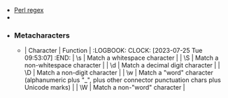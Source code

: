 - [Perl regex](https://perldoc.perl.org/perlre)
-
- ### Metacharacters
	- | Character       | Function                	|
	  :LOGBOOK:
	  CLOCK: [2023-07-25 Tue 09:53:07]
	  :END:
	  | \s 	| Match a whitespace character     	|
	  | \S 	| Match a non-whitespace character 	|
	  | \d 	| Match a decimal digit character  	|
	  | \D 	| Match a non-digit character      	|
	  | \w  | Match a "word" character (alphanumeric plus "_", plus other connector punctuation chars plus Unicode marks) |
	  | \W |  Match a non-"word" character |